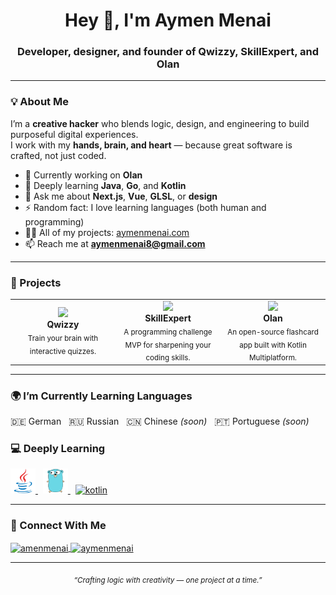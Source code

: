 <h1 align="center">Hey 👋, I'm Aymen Menai</h1>
<h3 align="center">Developer, designer, and founder of Qwizzy, SkillExpert, and Olan</h3>

---

### 💡 About Me  
I’m a **creative hacker** who blends logic, design, and engineering to build purposeful digital experiences.  
I work with my **hands, brain, and heart** — because great software is crafted, not just coded.  

- 🔭 Currently working on **Olan**  
- 🌱 Deeply learning **Java**, **Go**, and **Kotlin**  
- 💬 Ask me about **Next.js**, **Vue**, **GLSL**, or **design**  
- ⚡ Random fact: I love learning languages (both human and programming)  
- 👨‍💻 All of my projects: [aymenmenai.com](https://aymenmenai.com)  
- 📫 Reach me at **aymenmenai8@gmail.com**

---

### 🧠 Projects  
<table align="center">
  <tr>
    <td align="center" width="33%">
      <img src="qwizzy.svg" width="40" /><br/>
      <b>Qwizzy</b><br/>
      <sub>Train your brain with interactive quizzes.</sub>
    </td>
    <td align="center" width="33%">
      <img src="skillexpert.svg" width="40" /><br/>
      <b>SkillExpert</b><br/>
      <sub>A programming challenge MVP for sharpening your coding skills.</sub>
    </td>
    <td align="center" width="33%">
      <img src="olan.svg" width="40" /><br/>
      <b>Olan</b><br/>
      <sub>An open-source flashcard app built with Kotlin Multiplatform.</sub>
    </td>
  </tr>
</table>

---

### 🌍 I’m Currently Learning Languages  
🇩🇪 German &nbsp; 🇷🇺 Russian &nbsp; 🇨🇳 Chinese *(soon)* &nbsp; 🇵🇹 Portuguese *(soon)*  

### 💻 Deeply Learning  
<a href="https://www.java.com" target="_blank" rel="noreferrer"> <img src="https://raw.githubusercontent.com/devicons/devicon/master/icons/java/java-original.svg" alt="java" width="40" height="40"/> </a> &nbsp; </a> <a href="https://golang.org" target="_blank" rel="noreferrer"> <img src="https://raw.githubusercontent.com/devicons/devicon/master/icons/go/go-original.svg" alt="go" width="40" height="40"/> </a> &nbsp; <a href="https://kotlinlang.org" target="_blank" rel="noreferrer"> <img src="https://www.vectorlogo.zone/logos/kotlinlang/kotlinlang-icon.svg" alt="kotlin" width="40" height="40"/> </a> 

---

### 🤝 Connect With Me  
<p align="left">
  <a href="https://twitter.com/amenmenai" target="blank">
    <img align="center" src="https://raw.githubusercontent.com/rahuldkjain/github-profile-readme-generator/master/src/images/icons/Social/twitter.svg" alt="amenmenai" height="30" width="40" />
  </a>
  <a href="https://linkedin.com/in/aymenmenai" target="blank">
    <img align="center" src="https://raw.githubusercontent.com/rahuldkjain/github-profile-readme-generator/master/src/images/icons/Social/linked-in-alt.svg" alt="aymenmenai" height="30" width="40" />
  </a>
</p>

---

<p align="center">
  <sub><i>“Crafting logic with creativity — one project at a time.”</i></sub>
</p>
